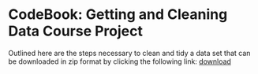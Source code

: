 CodeBook: Getting and Cleaning Data Course Project 
==================================================
Outlined here are the steps necessary to clean and tidy a data set that can be downloaded in zip format by clicking the following link: [download](https://d396qusza40orc.cloudfront.net/getdata%2Fprojectfiles%2FUCI%20HAR%20Dataset.zip)

